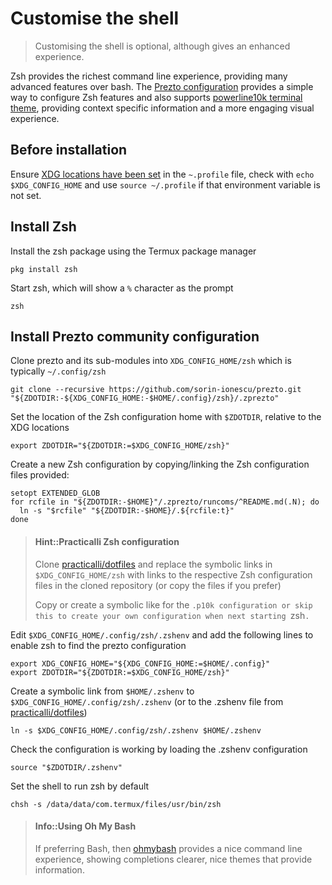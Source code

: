 # Customise the shell

> Customising the shell is optional, although gives an enhanced experience.

Zsh provides the richest command line experience, providing many advanced features over bash.  The [Prezto configuration](https://github.com/sorin-ionescu/prezto) provides a simple way to configure Zsh features and also supports [powerline10k terminal theme](https://github.com/romkatv/powerlevel10k), providing context specific information and a more engaging visual experience.

## Before installation

Ensure [XDG locations have been set](setup.md) in the `~.profile` file, check with `echo $XDG_CONFIG_HOME` and use `source ~/.profile` if that environment variable is not set.

## Install Zsh
Install the zsh package using the Termux package manager

```
pkg install zsh
```

Start zsh, which will show a `%` character as the prompt

```
zsh
```

## Install Prezto community configuration

Clone prezto and its sub-modules into `XDG_CONFIG_HOME/zsh` which is typically `~/.config/zsh`

```
git clone --recursive https://github.com/sorin-ionescu/prezto.git "${ZDOTDIR:-${XDG_CONFIG_HOME:-$HOME/.config}/zsh}/.zprezto"
```


Set the location of the Zsh configuration home with `$ZDOTDIR`, relative to the XDG locations

```
export ZDOTDIR="${ZDOTDIR:=$XDG_CONFIG_HOME/zsh}"
```


Create a new Zsh configuration by copying/linking the Zsh configuration files provided:

```
setopt EXTENDED_GLOB
for rcfile in "${ZDOTDIR:-$HOME}"/.zprezto/runcoms/^README.md(.N); do
  ln -s "$rcfile" "${ZDOTDIR:-$HOME}/.${rcfile:t}"
done
```

> #### Hint::Practicalli Zsh configuration
> Clone [practicalli/dotfiles](https://github.com/practicalli/dotfiles) and replace the symbolic links in `$XDG_CONFIG_HOME/zsh` with links to the respective Zsh configuration files in the cloned repository (or copy the files if you prefer)
>
> Copy or create a symbolic like for the `.p10k configuration or skip this to create your own configuration when next starting `zsh`.`


Edit `$XDG_CONFIG_HOME/.config/zsh/.zshenv` and add the following lines to enable zsh to find the prezto configuration

```
export XDG_CONFIG_HOME="${XDG_CONFIG_HOME:=$HOME/.config}"
export ZDOTDIR="${ZDOTDIR:=$XDG_CONFIG_HOME/zsh}"
```

Create a symbolic link from `$HOME/.zshenv` to `$XDG_CONFIG_HOME/.config/zsh/.zshenv` (or to the .zshenv file from [practicalli/dotfiles](https://github.com/practicalli/dotfiles))

```
ln -s $XDG_CONFIG_HOME/.config/zsh/.zshenv $HOME/.zshenv
```

Check the configuration is working by loading the .zshenv configuration

```
source "$ZDOTDIR/.zshenv"
```

Set the shell to run zsh by default

```
chsh -s /data/data/com.termux/files/usr/bin/zsh
```

> #### Info::Using Oh My Bash
> If preferring Bash, then [ohmybash](https://ohmybash.nntoan.com/) provides a nice command line experience, showing completions clearer, nice themes that provide information.
